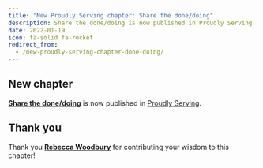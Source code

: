 ```yaml
---
title: "New Proudly Serving chapter: Share the done/doing"
description: Share the done/doing is now published in Proudly Serving.
date: 2022-01-19
icon: fa-solid fa-rocket
redirect_from:
  - /new-proudly-serving-chapter-done-doing/
---
```


## New chapter

**[Share the done/doing](/contents/done-doing)** is now published in [Proudly Serving](/).

## Thank you

Thank you **[Rebecca Woodbury](/people/rebecca-woodbury)** for contributing your wisdom to this chapter!
